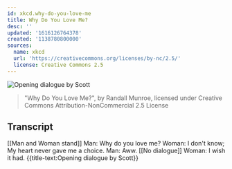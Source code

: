 ```yaml
---
id: xkcd.why-do-you-love-me
title: Why Do You Love Me?
desc: ''
updated: '1616126764378'
created: '1138780800000'
sources:
  name: xkcd
  url: 'https://creativecommons.org/licenses/by-nc/2.5/'
  license: Creative Commons 2.5
---
```

![Opening dialogue by Scott](https://imgs.xkcd.com/comics/why_do_you_love_me.jpg)
> "Why Do You Love Me?", by Randall Munroe, licensed under Creative Commons Attribution-NonCommercial 2.5 License

## Transcript
[[Man and Woman stand]]
Man: Why do you love me?
Woman: I don't know; My heart never gave me a choice.
Man: Aww.
[[No dialogue]]
Woman: I wish it had.
{{title-text:Opening dialogue by Scott}}
